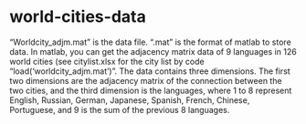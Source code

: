 # world-cities-data
“Worldcity_adjm.mat” is the data file. “.mat” is the format of matlab to store data. In matlab, you can get the adjacency matrix data of 9 languages in 126 world cities (see citylist.xlsx for the city list by code “load(‘worldcity_adjm.mat’)”.
The data contains three dimensions. The first two dimensions are the adjacency matrix of the connection between the two cities, and the third dimension is the languages, where 1 to 8 represent English, Russian, German, Japanese, Spanish, French, Chinese, Portuguese, and 9 is the sum of the previous 8 languages.
